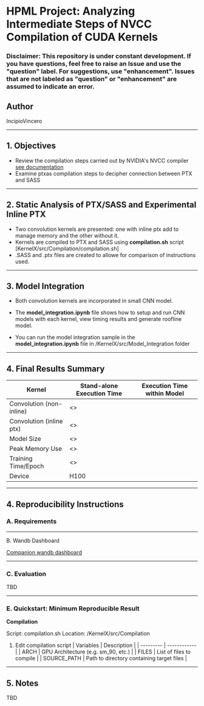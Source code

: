 # HPML Project: Analyzing Intermediate Steps of NVCC Compilation of CUDA Kernels

### ****Disclaimer****: This repository is under constant development. If you have questions, feel free to raise an Issue and use the "question" label. For suggestions, use "enhancement". Issues that are not labeled as "question" or "enhancement" are assumed to indicate an error.

## Author
IncipioVincero

---

## 1. Objectives
<!--Describe the task being solved/researched-->
- Review the compilation steps carried out by NVIDIA's NVCC compiler [see documentation](https://docs.nvidia.com/cuda/cuda-compiler-driver-nvcc/)
- Examine ptxas compilation steps to decipher connection between PTX and SASS
---

## 2. Static Analysis of PTX/SASS and Experimental Inline PTX 
<!--Summarize the model architecture(s) used (e.g., ResNet-18, Transformer). Include:
- Framework (e.g., PyTorch, TensorFlow)
- Any custom layers or changes to standard models-->
- Two convolution kernels are presented: one with inline ptx add to manage memory and the other without it.
- Kernels are compiled to PTX and SASS using **compilation.sh** script [KernelX/src/Compilation/compilation.sh]
- .SASS and .ptx files are created to allowe for comparison of instructions used.


---
## 3. Model Integration
- Both convolution kernels are incorporated in small CNN model.
- The **model_integration.ipynb** file shows how to setup and run CNN models with each kernel, view timing results and generate roofline model.

- You can run the model integration sample in the **model_integration.ipynb** file in /KernelX/src/Model_Integration folder



---
## 4. Final Results Summary



| Kernel               | Stand-alone Execution Time        | Execution Time within Model |
|----------------------|-------------|--------------------|                
| Convolution (non-inline) | <>       |                    |
| Convolution (inline ptx)   | <>    |                    |
| Model Size           | <>       |                    |
| Peak Memory Use      | <>       |                    |
| Training Time/Epoch  | <>       |                    |
| Device               | H100  |

---

## 4. Reproducibility Instructions

### A. Requirements

<!--Install dependencies:
```bash
pip install -r requirements.txt
```-->

---

B. Wandb Dashboard

[Companion wandb dashboard](https://wandb.ai/kw_columbia?shareProfileType=copy)

---

<!--To train the model from scratch:
```bash
python train.py --config configs/default.yaml
```-->

### C. Evaluation
TBD
<!--To evaluate the trained model:
```bash
python eval.py --weights checkpoints/best_model.pth
```-->

---

### E. Quickstart: Minimum Reproducible Result

**Compilation**

Script: compilation.sh
Location: /KernelX/src/Compilation

1. Edit compilation script
   | Variables | Description |
   | --------- | ------------|
   |  ARCH         | GPU Architecture (e.g. sm_90, etc.)            |
   |  FILES          | List of files to compile            |
   | SOURCE_PATH      | Path to directory containing target files |
<!--To reproduce our minimum reported result (e.g., XX.XX% accuracy), run:

```bash
# Step 1: Set up environment
pip install -r requirements.txt

# Step 2: Download dataset
bash scripts/download_dataset.sh  # if applicable

# Step 3: Run training (or skip if checkpoint is provided)
python train.py --config configs/default.yaml

# Step 4: Evaluate
python eval.py --weights checkpoints/best_model.pth
```-->

---

## 5. Notes 
TBD
<!-- - All scripts are located in `scripts/`, `train.py`, `eval.py`, and `configs/`.
- Trained Model are saved in `models/`.
- Contact information-->
